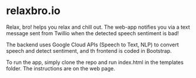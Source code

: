# relaxbro.io
Relax, bro! helps you relax and chill out. The web-app notifies you via a text message sent from Twillio when the detected speech sentiment is bad!

The backend uses Google Cloud APIs (Speech to Text, NLP) to convert speech and detect sentiment, and th frontend is coded in Bootstrap.

To run the app, simply clone the repo and run index.html in the templates folder. The instructions are on the web page. 
